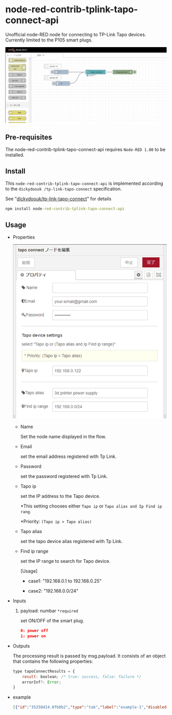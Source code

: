 # node-red-contrib-tplink-tapo-connect-api

Unofficial node-RED node for connecting to TP-Link Tapo devices. Currently limited to the P105 smart plugs.

![node](./figs/sample00.png)

## Pre-requisites

The node-red-contrib-tplink-tapo-connect-api requires `Node-RED 1.00` to be installed.

## Install

This `node-red-contrib-tplink-tapo-connect-api` is implemented according to the `dickydoouk
/tp-link-tapo-connect` specification.

See "[dickydoouk/tp-link-tapo-connect](https://github.com/dickydoouk/tp-link-tapo-connect)" for details

```cmd
npm install node-red-contrib-tplink-tapo-connect-api
```

## Usage

- Properties

  ![config](./figs/sample01.png)

  - Name

    Set the node name displayed in the flow.

  - Email

    set the email address registered with Tp Link.

  - Password

    set the password registered with Tp Link.

  - Tapo ip

    set the IP address to the Tapo device.

    *This setting chooses either `Tapo ip` or `Tapo alias and Ip Find ip rang`.

    *Priority: `(Tapo ip > Tapo alias)`

  - Tapo alias

    set the tapo device alias registered with Tp Link.

  - Find ip range

    set the IP range to search for Tapo device.

    [Usage]

    - case1: "192.168.0.1 to 192.168.0.25"

    - case2: "192.168.0.0/24"

- Inputs

    1) payload: numbar `*required`

        set ON/OFF of the smart plug.

        ```json
        0: power off
        1: power on
        ```

- Outputs

    The processing result is passed by msg.payload. It consists of an object that contains the following properties:

    ```javascript
    type tapoConnectResults = {
        result: boolean; /* true: success, false: failure */
        errorInf?: Error;
    }
    ```

- example

    ```json
    [{"id":"35250d14.0fb0b2","type":"tab","label":"example-1","disabled":false,"info":""},{"id":"fb493813.249f08","type":"tplink_tapo_connect_api","z":"35250d14.0fb0b2","name":"","email":"your-email@gmail.com","password":"password","deviceIp":"192.168.0.100","deviceAlias":"3d printer power supply","deviceIpRange":"192.168.0.0/24","x":570,"y":140,"wires":[["2aa38c09.564724"]]},{"id":"8311f395.25e56","type":"inject","z":"35250d14.0fb0b2","name":"","props":[{"p":"payload"},{"p":"topic","vt":"str"}],"repeat":"","crontab":"","once":false,"onceDelay":0.1,"topic":"","payload":"1","payloadType":"num","x":310,"y":140,"wires":[["fb493813.249f08"]]},{"id":"2aa38c09.564724","type":"debug","z":"35250d14.0fb0b2","name":"","active":true,"tosidebar":true,"console":false,"tostatus":false,"complete":"false","statusVal":"","statusType":"auto","x":790,"y":140,"wires":[]},{"id":"9158e6ef.dd5d78","type":"inject","z":"35250d14.0fb0b2","name":"","props":[{"p":"payload"},{"p":"topic","vt":"str"}],"repeat":"","crontab":"","once":false,"onceDelay":0.1,"topic":"","payload":"0","payloadType":"str","x":310,"y":220,"wires":[["fb493813.249f08"]]},{"id":"79f7a84a.4c4d88","type":"comment","z":"35250d14.0fb0b2","name":"power on","info":"","x":260,"y":100,"wires":[]},{"id":"27568da0.cc1852","type":"comment","z":"35250d14.0fb0b2","name":"power off","info":"","x":260,"y":180,"wires":[]}]
    ```
